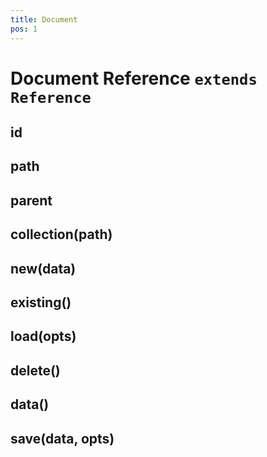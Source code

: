 ```yaml
---
title: Document
pos: 1
---
```


# Document Reference `extends Reference`

## id

## path

## parent

## collection(path)

## new(data)

## existing()

## load(opts)

## delete()

## data()

## save(data, opts)
